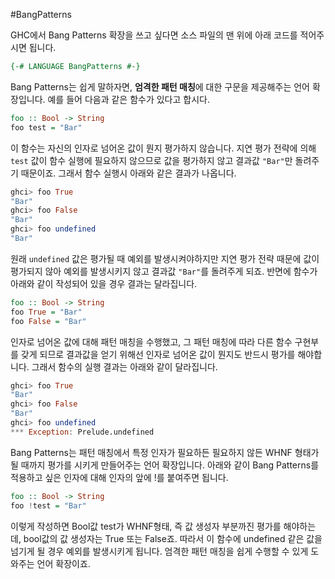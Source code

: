 #BangPatterns

GHC에서 Bang Patterns 확장을 쓰고 싶다면 소스 파일의 맨 위에 아래 코드를 적어주시면 됩니다. 

```Haskell
{-# LANGUAGE BangPatterns #-}
```

Bang Patterns는 쉽게 말하자면, **엄격한 패턴 매칭**에 대한 구문을 제공해주는 언어 확장입니다. 예를 들어 다음과 같은 함수가 있다고 합시다.

```Haskell
foo :: Bool -> String
foo test = "Bar"
```

이 함수는 자신의 인자로 넘어온 값이 뭔지 평가하지 않습니다. 지연 평가 전략에 의해 ```test``` 값이 함수 실행에 필요하지 않으므로 값을 평가하지 않고 결과값 ```"Bar"```만 돌려주기 때문이죠. 그래서 함수 실행시 아래와 같은 결과가 나옵니다.

```Haskell
ghci> foo True
"Bar"
ghci> foo False
"Bar"
ghci> foo undefined
"Bar"
```

원래 ```undefined``` 값은 평가될 때 예외를 발생시켜야하지만 지연 평가 전략 때문에 값이 평가되지 않아 예외를 발생시키지 않고 결과값 ```"Bar"```를 돌려주게 되죠. 반면에 함수가 아래와 같이 작성되어 있을 경우 결과는 달라집니다.

```Haskell
foo :: Bool -> String
foo True = "Bar"
foo False = "Bar"
```

인자로 넘어온 값에 대해 패턴 매칭을 수행했고, 그 패턴 매칭에 따라 다른 함수 구현부를 갖게 되므로 결과값을 얻기 위해선 인자로 넘어온 값이 뭔지도 반드시 평가를 해야합니다. 그래서 함수의 실행 결과는 아래와 같이 달라집니다.

```Haskell
ghci> foo True
"Bar"
ghci> foo False
"Bar"
ghci> foo undefined
*** Exception: Prelude.undefined
```

Bang Patterns는 패턴 매칭에서 특정 인자가 필요하든 필요하지 않든 WHNF 형태가 될 때까지 평가를 시키게 만들어주는 언어 확장입니다. 아래와 같이 Bang Patterns를 적용하고 싶은 인자에 대해 인자의 앞에 !를 붙여주면 됩니다.

```Haskell
foo :: Bool -> String
foo !test = "Bar"
```

이렇게 작성하면 Bool값 test가 WHNF형태, 즉 값 생성자 부분까진 평가를 해야하는데, bool값의 값 생성자는 True 또는 False죠. 따라서 이 함수에 undefined 같은 값을 넘기게 될 경우 예외를 발생시키게 됩니다. 엄격한 패턴 매칭을 쉽게 수행할 수 있게 도와주는 언어 확장이죠.
